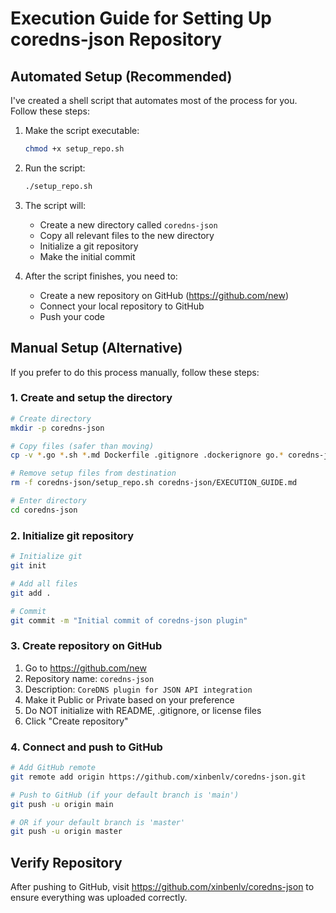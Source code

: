 # Execution Guide for Setting Up coredns-json Repository

## Automated Setup (Recommended)

I've created a shell script that automates most of the process for you. Follow these steps:

1. Make the script executable:
   ```bash
   chmod +x setup_repo.sh
   ```

2. Run the script:
   ```bash
   ./setup_repo.sh
   ```

3. The script will:
   - Create a new directory called `coredns-json`
   - Copy all relevant files to the new directory
   - Initialize a git repository
   - Make the initial commit

4. After the script finishes, you need to:
   - Create a new repository on GitHub (https://github.com/new)
   - Connect your local repository to GitHub
   - Push your code

## Manual Setup (Alternative)

If you prefer to do this process manually, follow these steps:

### 1. Create and setup the directory

```bash
# Create directory
mkdir -p coredns-json

# Copy files (safer than moving)
cp -v *.go *.sh *.md Dockerfile .gitignore .dockerignore go.* coredns-json/

# Remove setup files from destination
rm -f coredns-json/setup_repo.sh coredns-json/EXECUTION_GUIDE.md

# Enter directory
cd coredns-json
```

### 2. Initialize git repository

```bash
# Initialize git
git init

# Add all files
git add .

# Commit
git commit -m "Initial commit of coredns-json plugin"
```

### 3. Create repository on GitHub

1. Go to https://github.com/new
2. Repository name: `coredns-json`
3. Description: `CoreDNS plugin for JSON API integration`
4. Make it Public or Private based on your preference
5. Do NOT initialize with README, .gitignore, or license files
6. Click "Create repository"

### 4. Connect and push to GitHub

```bash
# Add GitHub remote
git remote add origin https://github.com/xinbenlv/coredns-json.git

# Push to GitHub (if your default branch is 'main')
git push -u origin main

# OR if your default branch is 'master'
git push -u origin master
```

## Verify Repository

After pushing to GitHub, visit https://github.com/xinbenlv/coredns-json to ensure everything was uploaded correctly. 